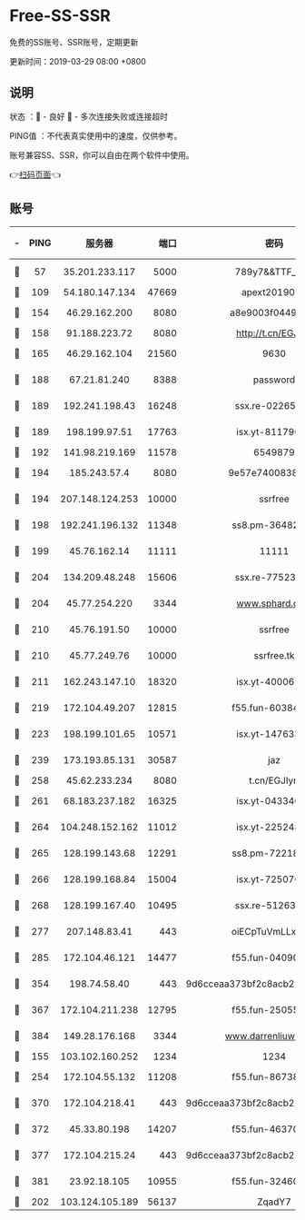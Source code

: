 # Free-SS-SSR

免费的SS账号、SSR账号，定期更新

更新时间：2019-03-29 08:00 +0800

## 说明

状态     ：🙂 - 良好 🙁 - 多次连接失败或连接超时

PING值   ：不代表真实使用中的速度，仅供参考。

账号兼容SS、SSR，你可以自由在两个软件中使用。

👉[扫码页面](https://liesauer.github.io/Free-SS-SSR/)👈

## 账号

|-|PING|服务器|端口|密码|加密方式|区域|
|:----:|:----:|:-----:|-----:|:----:|:----:|:----:|
|🙂|57|35.201.233.117|5000|789y7&&TTF_+><|aes-256-cfb|US|
|🙂|109|54.180.147.134|47669|apext2019001|chacha20|KR|
|🙂|154|46.29.162.200|8080|a8e9003f0449cea5|chacha20-ietf|RU|
|🙂|158|91.188.223.72|8080|http://t.cn/EGJIyrl|rc4-md5|RU|
|🙂|165|46.29.162.104|21560|9630|aes-128-ctr|RU|
|🙂|188|67.21.81.240|8388|password|aes-256-cfb|US|
|🙂|189|192.241.198.43|16248|ssx.re-02265507|aes-256-cfb|US|
|🙂|189|198.199.97.51|17763|isx.yt-81179662|aes-256-cfb|US|
|🙂|192|141.98.219.169|11578|6549879|chacha20|US|
|🙂|194|185.243.57.4|8080|9e57e7400838a01e|chacha20-ietf|US|
|🙂|194|207.148.124.253|10000|ssrfree|aes-256-cfb|SG|
|🙂|198|192.241.196.132|11348|ss8.pm-36482567|aes-256-cfb|US|
|🙂|199|45.76.162.14|11111|11111|aes-256-cfb|SG|
|🙂|204|134.209.48.248|15606|ssx.re-77523677|aes-256-cfb|US|
|🙂|204|45.77.254.220|3344|www.sphard.com|aes-256-cfb|SG|
|🙂|210|45.76.191.50|10000|ssrfree|aes-256-cfb|SG|
|🙂|210|45.77.249.76|10000|ssrfree.tk|aes-256-cfb|SG|
|🙂|211|162.243.147.10|18320|isx.yt-40006100|aes-256-cfb|US|
|🙂|219|172.104.49.207|12815|f55.fun-60384843|aes-256-cfb|SG|
|🙂|223|198.199.101.65|10571|isx.yt-14763389|aes-256-cfb|US|
|🙂|239|173.193.85.131|30587|jaz|aes-256-cfb|US|
|🙂|258|45.62.233.234|8080|t.cn/EGJIyrl|rc4-md5|CA|
|🙂|261|68.183.237.182|16325|isx.yt-04334006|aes-256-cfb|SG|
|🙂|264|104.248.152.162|11012|isx.yt-22524807|aes-256-cfb|SG|
|🙂|265|128.199.143.68|12291|ss8.pm-72218941|aes-256-cfb|SG|
|🙂|266|128.199.168.84|15004|isx.yt-72507623|aes-256-cfb|SG|
|🙂|268|128.199.167.40|10495|ssx.re-51263032|aes-256-cfb|SG|
|🙂|277|207.148.83.41|443|oiECpTuVmLLxk4Ts|aes-256-cfb|AU|
|🙂|285|172.104.46.121|14477|f55.fun-04090442|aes-256-cfb|SG|
|🙂|354|198.74.58.40|443|9d6cceaa373bf2c8acb22e60b6a58be6|aes-256-cfb|US|
|🙂|367|172.104.211.238|12795|f55.fun-25055177|aes-256-cfb|US|
|🙂|384|149.28.176.168|3344|www.darrenliuwei.com|aes-256-cfb|AU|
|🙂|155|103.102.160.252|1234|1234|rc4-md5|JP|
|🙂|254|172.104.55.132|11208|f55.fun-86738977|aes-256-cfb|SG|
|🙂|370|172.104.218.41|443|9d6cceaa373bf2c8acb22e60b6a58be6|aes-256-cfb|US|
|🙂|372|45.33.80.198|14207|f55.fun-46370894|aes-256-cfb|US|
|🙂|377|172.104.215.24|443|9d6cceaa373bf2c8acb22e60b6a58be6|aes-256-cfb|US|
|🙂|381|23.92.18.105|10955|f55.fun-32460118|aes-256-cfb|US|
|🙁|202|103.124.105.189|56137|ZqadY7|chacha20|US|
